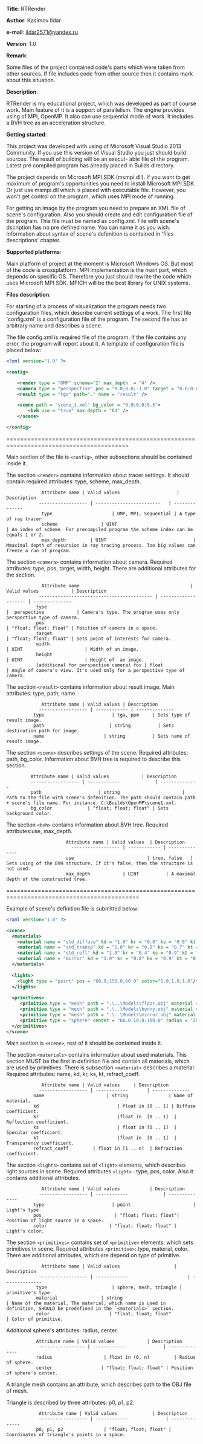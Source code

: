 **Title**:        RTRender

**Author**:       Kasimov Ildar

**e-mail**:       ildar2571@yandex.ru

**Version**:      1.0

**Remark**: 

Some files of the project contained code's parts which were taken from other sources. If file includes
code from other source then it contains mark about this situation.

**Description**:

RTRender is my educational project, which was developed as part of course work. Main feature
of it is a support of parallelism. The engine provides using of MPI, OpenMP. It also can use sequential mode of
work. It includes a  BVH tree as an acceleration structure.

**Getting started**: 
       
This project was developed with using of Microsoft Visual Studio 2013 Community. 
If you use this version of Visual Studio you just should build sources. The result of building will be an execut-
able file of the program. Latest pre compiled program has already placed in Builds directory. 
       
The project depends on Microsoft MPI SDK (msmpi.dll). If you want to get maximum of program's
opportunities you need to install Microsoft MPI SDK. Or just use msmpi.dll which is placed with executable
file. However, you won't get control on the program, which uses MPI mode of running.

For getting an image by the program you need to prepare an XML file of scene's configuration. Also you
should create and edit configuration file of the program. This file must be named as config.xml. File with
scene's dscription has no pre defined name. You can name it as you wish. Information about syntax of
scene's defenition is contained in 'files descriptions' chapter.

**Supported platforms**: 

Main platform of project at the moment is Microsoft Windows OS.  But most of the code is crossplatform.
MPI implementation is the main part, which depends on specific OS. Therefore you just should rewrite 
the code which uses Microsoft MPI SDK. MPICH will be the best library for UNIX systems.

**Files description**:

For starting of a process of visualization the program needs two configuration files, which describe current
settings of a work. The first file 'config.xml' is a configuration file of the program. The second file has 
an arbitrary name and describes a scene.

The file config.xml is required file of the program. If the file contains  any error, the program will report
about it. A template of configuration file is placed below:

```xml
<?xml version="1.0" ?>

<config>

    <render type = "OMP" scheme="2" max_depth  = "4" />
    <camera type = "perspective" pos = "0.0;0.0;-1.0" target = "0.0;0.0;0.0" fov = "45.0" width="640" height="480" />
    <result type = "tga" path="." name = "result" />

    <scene path = "scene_1.xml" bg_color = "0.0;0.0;0.5">
        <bvh use = "true" max_depth = "64" />
    </scene>

</config>
```

=========================================================================================

Main section of the file is `<config>`, other subsections should be contained inside it.

The section `<render>` contains information about tracer settings. It should contain required attributes:
type, scheme, max_depth.

                 Attribute name | Valid values                     | Description 
                ------------------ | ------------------------   | --------------
                 type                      | OMP, MPI, Sequential | A type of ray tracer                 
                 scheme                | UINT                                | An index of scheme. For precompiled program the scheme index can be equals 1 or 2.                 
                 max_depth         | UINT                                | Mmaximal depth of recursion in ray tracing process. Too big values can freeze a run of program. 
                
The section `<camera>` contains information about camera. Required attributes: type, pos, target, width, height. 
There are additional attributes for the section.

                 Attribute name                                         | Valid values            | Description 
                ------------------------------------------ | -------------------- | --------------
               type                                                                |  perspective            | Camera's type. The program uses only perspective type of camera.               
               pos                                                                  | "float; float; float" | Position of camera in a space.               
               target                                                             | "float; float; float" | Sets point of interests for camera.               
               width                                                             | UINT                       | Width of an image.               
               height                                                            | UINT                       | Height of  an image.               
               (additional for perspective camera) fov | float                         | Angle of camera's view. It's used only for a perspective type of camera.
               
The section `<result>` contains information about result image. Main attributes: type, path, name.

                 Attribute name | Valid values | Description 
                ------------------ | ------------ | --------------
              type                         | tga, ppm     | Sets type of result image.              
              path                        | string          | Sets destination path for image.              
              name                      | string          | Sets name of result image.
              
The section `<scene>` describes settings of  the scene. Required attributes: path, bg_color. Information about
BVH tree is required to describe this section.
    
             Attribute name | Valid values            | Description 
             ------------------ | ------------             | --------------
             path                     | string                       | Path to the file with scene's defenition. The path should contain path + scene's file name. For instance: C:\Builds\OpenMP\scene1.xml.             
             bg_color             | "float; float; float" | Sets background color.
             
The section `<bvh>` contains information about BVH tree. Required attributes:use, max_depth.
                          
                          Attribute name | Valid values  | Description 
                            ------------------ | ------------ | --------------
                          use                           | true, false   | Sets using of the BVH structure. If it's false, then the structure is not used.                          
                          max_depth            | UINT          | A maximal depth of the constructed tree.
                          
============================================================================================

Example of scene's definition file is submitted below:

```xml
<?xml version="1.0" ?>

<scene>
  <materials>
    <material name = "std_diffuse" kd = "1.0" kr = "0.0" ks = "0.8" kt = "0.0" refract_coeff = "0.0" />    
    <material name = "std_transp" kd = "1.0" kr = "0.0" ks = "0.7" kt = "1.0" refract_coeff = "2.0" />
    <material name = "std_refl" kd = "1.0" kr = "0.4" ks = "0.9" kt = "0.0" refract_coeff = "0.0" />
    <material name = "mirror" kd = "1.0" kr = "0.8" ks = "0.9" kt = "0.0" refract_coeff = "0.0" />
  </materials>
  
  <lights>
    <light type = "point" pos = "60.0;150.0;60.0" color="1.0;1.0;1.0"/>
  </lights> 
  
  <primitives>                                                                                                         
     <primitive type = "mesh" path = ".\..\Models\floor.obj" material = "mirror" color = "0.7;0.0;0.0"/>
     <primitive type = "mesh" path = ".\..\Models\bunny.obj" material = "std_refl" color = "1.0;0.8;0.0"/>
     <primitive type = "mesh" path = ".\..\Models\mirror.obj" material = "mirror" color = "1.0;1.0;1.0"/>
     <primitive type = "sphere" center = "60.0;10.0;100.0" radius = "20.0" material = "std_transp" color = "1.0;1.0;1.0"/>
  </primitives>
</scene>            
```

Main section is `<scene>`, rest of it should be contained inside it.

The section `<materials>` contains information about used materials. This section MUST be the first in
definition file and contain all materials, which are used by primitives. There is subsection `<material>` 
describes a material. Required attributes: name, kd, kr, ks, kt, refract_coeff.
       
                 Attribute name | Valid values     | Description 
                ------------------ | ------------       | --------------       
              name                       | string               | Name of material.              
              kd                             | float in [0 .. 1] | Diffuse coefficient.              
              kr                             |float in  [0 .. 1]  | Reflection coefficient.              
              ks                             | float in [0 .. 1]  | Specular coefficient.              
              kt                             |float in  [0 .. 1]  | Transparency coefficient.              
              refract_coeff         | float in [1 .. n]  | Refraction coefficient. 
              
The section `<lights>` contains set of `<light>` elements, which describes light sources in scene. 
Required attributes `<light>` : type, pos, color. Also it contains additional attributes.

                 Attribute name | Valid values           | Description 
                ------------------ | ------------             | --------------            
              type                         | point                       | Light's type.              
              pos                           | "float; float; float"| Position of light source in a space.              
              color                       | "float; float; float" | Light's color.
              
The section `<primitives>` contains set of `<primitive>` elements, which sets primitives in scene.
Required attributes `<primitive>`: type, material, color. There are additional attributes, which
are depend on type of primitive.

                 Attribute name | Valid values                    | Description 
                ------------------ | ------------                      | -------------- 
               type                        | sphere, mesh, triangle | primitive's type.               
               material                | string                               | Name of the material. The material, which name is used in definition, SHOULD be predefined in the `<materials>` section.                 
               color                      | "float; float; float"         | Color of primitive.
               
Additional sphere's attributes: radius, center.
               
               Attribute name | Valid values            | Description 
                ----------------- | ------------              | -------------- 
               radius                   | float in (0, n)         | Radius of sphere.               
               center                  | "float; float; float" | Position of sphere's center.
                              
A triangle mesh contains an attribute, which describes path to the OBJ file of mesh.
               
Triangle is described by three attributes: p0, p1, p2.
               
                Attribute name | Valid values             | Description 
                ------------------ | ------------              | -------------- 
               p0, p1, p2               | "float; float; float" | Coordinates of triangle's points in a space.  
